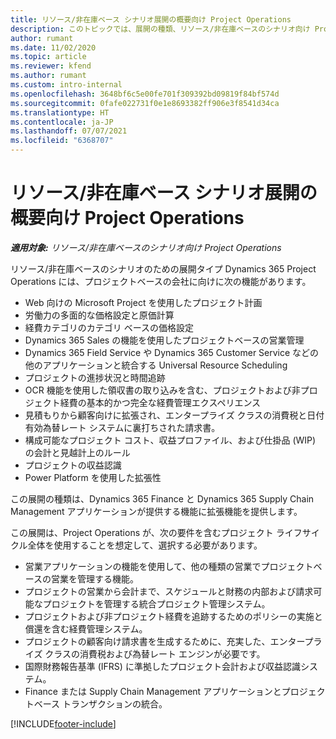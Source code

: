 ```yaml
---
title: リソース/非在庫ベース シナリオ展開の概要向け Project Operations
description: このトピックでは、展開の種類、リソース/非在庫ベースのシナリオ向け Project Operations について説明します。
author: rumant
ms.date: 11/02/2020
ms.topic: article
ms.reviewer: kfend
ms.author: rumant
ms.custom: intro-internal
ms.openlocfilehash: 3648bf6c5e00fe701f309392bd09819f84bf574d
ms.sourcegitcommit: 0fafe022731f0e1e8693382ff906e3f8541d34ca
ms.translationtype: HT
ms.contentlocale: ja-JP
ms.lasthandoff: 07/07/2021
ms.locfileid: "6368707"
---
```

# <a name="project-operations-for-resourcenon-stocked-based-scenarios-deployment-overview"></a>リソース/非在庫ベース シナリオ展開の概要向け Project Operations

_**適用対象:** リソース/非在庫ベースのシナリオ向け Project Operations_

リソース/非在庫ベースのシナリオのための展開タイプ Dynamics 365 Project Operations には、プロジェクトベースの会社に向けに次の機能があります。

- Web 向けの Microsoft Project を使用したプロジェクト計画
- 労働力の多面的な価格設定と原価計算
- 経費カテゴリのカテゴリ ベースの価格設定
- Dynamics 365 Sales の機能を使用したプロジェクトベースの営業管理
- Dynamics 365 Field Service や Dynamics 365 Customer Service などの他のアプリケーションと統合する Universal Resource Scheduling
- プロジェクトの進捗状況と時間追跡
- OCR 機能を使用した領収書の取り込みを含む、プロジェクトおよび非プロジェクト経費の基本的かつ完全な経費管理エクスペリエンス
- 見積もりから顧客向けに拡張され、エンタープライズ クラスの消費税と日付有効為替レート システムに裏打ちされた請求書。
- 構成可能なプロジェクト コスト、収益プロファイル、および仕掛品 (WIP) の会計と見越計上のルール
- プロジェクトの収益認識
- Power Platform を使用した拡張性

この展開の種類は、Dynamics 365 Finance と Dynamics 365 Supply Chain Management アプリケーションが提供する機能に拡張機能を提供します。

この展開は、Project Operations が、次の要件を含むプロジェクト ライフサイクル全体を使用することを想定して、選択する必要があります。

- 営業アプリケーションの機能を使用して、他の種類の営業でプロジェクトベースの営業を管理する機能。
- プロジェクトの営業から会計まで、スケジュールと財務の内部および請求可能なプロジェクトを管理する統合プロジェクト管理システム。
- プロジェクトおよび非プロジェクト経費を追跡するためのポリシーの実施と償還を含む経費管理システム。
- プロジェクトの顧客向け請求書を生成するために、充実した、エンタープライズ クラスの消費税および為替レート エンジンが必要です。
- 国際財務報告基準 (IFRS) に準拠したプロジェクト会計および収益認識システム。
- Finance または Supply Chain Management アプリケーションとプロジェクトベース トランザクションの統合。


[!INCLUDE[footer-include](../includes/footer-banner.md)]